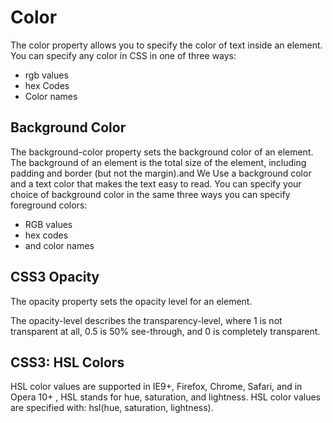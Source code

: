 
# Color

The color property allows you to specify the color of text inside an element. You can specify any color in CSS in one of three ways:

* rgb values
* hex Codes 
* Color names 

## Background Color
The background-color property sets the background color of an element.
The background of an element is the total size of the element, including padding and border (but not the margin).and We Use a background color and a text color that makes the text easy to read.
You can specify your choice of background color in the same three ways you can specify foreground colors:
* RGB values
* hex codes
* and color names 


## CSS3 Opacity


The opacity property sets the opacity level for an element.

The opacity-level describes the transparency-level, where 1 is not transparent at all, 0.5 is 50% see-through, and 0 is completely transparent.

## CSS3: HSL Colors 

HSL color values are supported in IE9+, Firefox, Chrome, Safari, and in Opera 10+ , HSL stands for hue, saturation, and lightness. 
HSL color values are specified with: hsl(hue, saturation, lightness).

